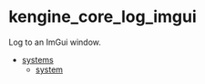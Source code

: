 # kengine_core_log_imgui

Log to an ImGui window.

* [systems](systems/)
	* [system](systems/system.md)